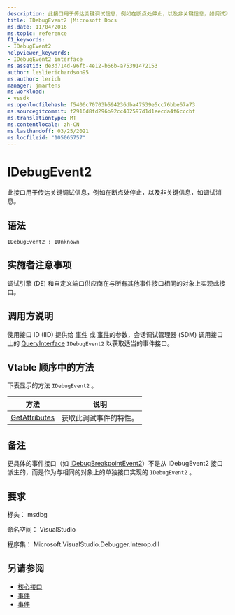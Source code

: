 ```yaml
---
description: 此接口用于传达关键调试信息，例如在断点处停止，以及非关键信息，如调试消息。
title: IDebugEvent2 |Microsoft Docs
ms.date: 11/04/2016
ms.topic: reference
f1_keywords:
- IDebugEvent2
helpviewer_keywords:
- IDebugEvent2 interface
ms.assetid: de3d714d-96fb-4e12-b66b-a75391472153
author: leslierichardson95
ms.author: lerich
manager: jmartens
ms.workload:
- vssdk
ms.openlocfilehash: f5406c70703b594236dba47539e5cc76bbe67a73
ms.sourcegitcommit: f2916d8fd296b92cc402597d1d1eecda4f6cccbf
ms.translationtype: MT
ms.contentlocale: zh-CN
ms.lasthandoff: 03/25/2021
ms.locfileid: "105065757"
---
```

# <a name="idebugevent2"></a>IDebugEvent2
此接口用于传达关键调试信息，例如在断点处停止，以及非关键信息，如调试消息。

## <a name="syntax"></a>语法

```
IDebugEvent2 : IUnknown
```

## <a name="notes-for-implementers"></a>实施者注意事项
 调试引擎 (DE) 和自定义端口供应商在与所有其他事件接口相同的对象上实现此接口。

## <a name="notes-for-callers"></a>调用方说明
 使用接口 ID (IID) 提供给 [事件](../../../extensibility/debugger/reference/idebugeventcallback2-event.md) 或 [事件](../../../extensibility/debugger/reference/idebugportevents2-event.md)的参数，会话调试管理器 (SDM) 调用接口上的 [QueryInterface](/cpp/atl/queryinterface) `IDebugEvent2` 以获取适当的事件接口。

## <a name="methods-in-vtable-order"></a>Vtable 顺序中的方法
 下表显示的方法 `IDebugEvent2` 。

|方法|说明|
|------------|-----------------|
|[GetAttributes](../../../extensibility/debugger/reference/idebugevent2-getattributes.md)|获取此调试事件的特性。|

## <a name="remarks"></a>备注
 更具体的事件接口（如 [IDebugBreakpointEvent2](../../../extensibility/debugger/reference/idebugbreakpointevent2.md)）不是从 IDebugEvent2 接口派生的，而是作为与相同的对象上的单独接口实现的 `IDebugEvent2` 。

## <a name="requirements"></a>要求
 标头： msdbg

 命名空间： VisualStudio

 程序集： Microsoft.VisualStudio.Debugger.Interop.dll

## <a name="see-also"></a>另请参阅
- [核心接口](../../../extensibility/debugger/reference/core-interfaces.md)
- [事件](../../../extensibility/debugger/reference/idebugportevents2-event.md)
- [事件](../../../extensibility/debugger/reference/idebugeventcallback2-event.md)
